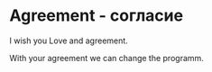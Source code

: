 # Agreement - согласие




I wish you Love and agreement.

With your agreement we can change the programm.